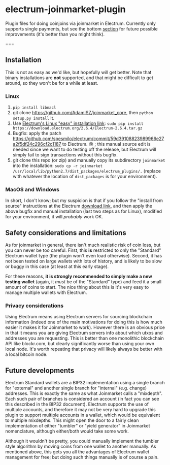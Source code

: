 # electrum-joinmarket-plugin
Plugin files for doing coinjoins via joinmarket in Electrum. Currently only supports single payments, but see the bottom [section](#future-developments) for future possible improvements (it's better than you might think).

===

## Installation

This is not as easy as we'd like, but hopefully will get better. Note that binary installations are **not** supported, and that might be difficult to get around, so they won't be for a while at least.

### Linux

1. `pip install libnacl`
2. git clone https://github.com/AdamISZ/joinmarket_core, then `python setup.py install` it.
3. Use [Electrum's Linux "easy" installation link](https://electrum.org/#download):  `sudo pip install https://download.electrum.org/2.6.4/Electrum-2.6.4.tar.gz` 
4. Bugfix: apply the patch https://github.com/spesmilo/electrum/commit/59d39108823989966e27a2f5df24c296cf2c1187 to Electrum. :cry: ; this manual source edit is needed since we want to do testing off the release, but Electrum will simply fail to sign transactions without this bugfix.
5. git clone this repo (or zip) and manually copy its subdirectory `joinmarket` into the installation: `sudo cp -r joinmarket /usr/local/lib/python2.7/dist_packages/electrum_plugins/.` (replace with whatever the location of `dist_packages` is for your environment).

### MacOS and Windows

In short, I don't know; but my suspicion is that if you follow the "install from source" instructions at the Electrum [download link](https://electrum.org/#download), and then apply the above bugfix and manual installation (last two steps as for Linux), modified for your environment, it will *probably* work OK.

## Safety considerations and limitations

As for joinmarket in general, there isn't much realistic risk of coin loss, but you can never be too careful. First, this **is** restricted to only the "Standard" Electrum wallet type (the plugin won't even load otherwise). Second, it has not been tested on large wallets with lots of history, and is likely to be slow or buggy in this case (at least at this early stage).

For these reasons, **it is strongly recommended to simply make a new testing wallet** (again, it *must* be of the "Standard" type) and feed it a small amount of coins to start. The nice thing about this is it's very easy to manage multiple wallets with Electrum.

### Privacy considerations

Using Electrum means using Electrum servers for sourcing blockchain information (indeed one of the main motivations for doing this is how much easier it makes it for Joinmarket to work). However there is an obvious price in that it means you are giving Electrum servers info about which utxos and addresses you are requesting. This is better than one monolithic blockchain API like blockr.com, but clearly significantly worse than using your own local node. It's worth repeating that privacy will likely always be better with a local bitcoin node.

## Future developments

Electrum Standard wallets are a BIP32 implementation using a single branch for "external" and another single branch for "internal" (e.g. change) addresses. This is exactly the same as what Joinmarket calls a "mixdepth". Each such pair of branches is considered an account (in fact you can see this described in the BIP32 document). Electrum supports the use of multiple accounts, and therefore it may not be very hard to upgrade this plugin to support multiple accounts in a wallet, which would be equivalent to multiple mixdepths. This might open the door to a fairly clean implementation of either "tumbler" or "yield generator" in Joinmarket nomenclature, although either/both would take some work.

Although it wouldn't be pretty, you could manually implement the tumbler style algorithm by moving coins from one wallet to another manually. As mentioned above, this gets you all the advantages of Electrum wallet management for free; but doing such things manually is of course a pain.